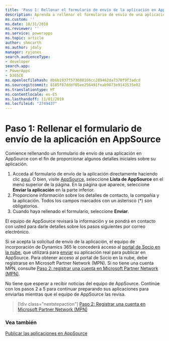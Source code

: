 ```yaml
---
title: 'Paso 1: Rellenar el formulario de envío de la aplicación en AppSource (Common Data Service) | Microsoft Docs'
description: Aprenda a rellenar el formulario de envío de una aplicación en AppSource con el fin de proporcionar algunos detalles iniciales sobre su appApp.
ms.custom: ''
ms.date: 10/31/2018
ms.reviewer: ''
ms.service: powerapps
ms.topic: article
author: shmcarth
ms.author: jdaly
manager: ryjones
search.audienceType:
- developer
search.app:
- PowerApps
- D365CE
ms.openlocfilehash: 8b6b1937f573608166cc289462da7378f9f3adcd
ms.sourcegitcommit: 8185f87dddf05ee256491feab9873e9143535e02
ms.translationtype: HT
ms.contentlocale: es-ES
ms.lasthandoff: 11/01/2019
ms.locfileid: "2749437"
---
```

# <a name="step-1-fill-the-app-submission-form-on-appsource"></a>Paso 1: Rellenar el formulario de envío de la aplicación en AppSource

Comience rellenando un formulario de envío de una aplicación en AppSource con el fin de proporcionar algunos detalles iniciales sobre su aplicación.

1. Acceda al formulario de envío de la aplicación directamente haciendo clic [aquí](https://go.microsoft.com/fwlink/?linkid=865109). O bien, visite [AppSource](https://appsource.microsoft.com), seleccione **Lista de AppSource** en el menú superior de la página. En la página que aparece, seleccione **Enviar la aplicación** en la parte inferior.
2. Proporcione información sobre los detalles de contacto, la compañía y la aplicación. Todos los campos marcados con un asterisco (*) son obligatorios.
3. Cuando haya rellenado el formulario, seleccione **Enviar**.

El equipo de AppSource revisará la información y se pondrá en contacto con usted para darle detalles sobre los pasos siguientes por correo electrónico.

Si se acepta la solicitud de envío de la aplicación, el equipo de incorporación de Dynamics 365 le concederá acceso al [portal de Socio en la nube](https://cloudpartner.azure.com/), que utilizará para [enviar](next-steps-submit-app-cloud-partner-portal.md) su aplicación real para publicar en AppSource. Para obtener acceso al portal de Socio en la nube, debe registrarse en Microsoft Partner Network (MPN). Si no tiene una cuenta MPN, consulte [Paso 2: registrar una cuenta en Microsoft Partner Network (MPN)](register-microsoft-partner-network.md).

No tiene que esperar a recibir noticias del equipo de AppSource. Continúe con los pasos 2 a 5 para continuar preparando sus aplicaciones para enviarlas mientras que el equipo de AppSource las revisa.  

> [!div class="nextstepaction"]
> [Paso 2: Registrar una cuenta en Microsoft Partner Network (MPN)](register-microsoft-partner-network.md)

### <a name="see-also"></a>Vea también 

[Publicar las aplicaciones en AppSource](publish-app-appsource.md)